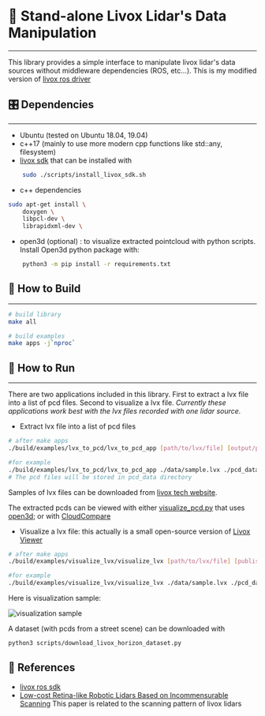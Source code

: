 # 📝 Stand-alone Livox Lidar's Data Manipulation #
***

This library provides a simple interface to manipulate livox lidar's data sources without middleware dependencies (ROS, etc...). This is my modified version of [livox ros driver](https://github.com/Livox-SDK/livox_ros_driver)

## 🎛  Dependencies ##
***

- Ubuntu (tested on Ubuntu 18.04, 19.04)
- c++17 (mainly to use more modern cpp functions like std::any, filesystem)
- [livox sdk](https://github.com/Livox-SDK/Livox-SDK) that can be installed with
```bash
    sudo ./scripts/install_livox_sdk.sh
```

- c++ dependencies
```bash
sudo apt-get install \
    doxygen \
    libpcl-dev \
    librapidxml-dev \
```

- open3d (optional) : to visualize extracted pointcloud with python scripts. Install Open3d python package with:
```bash
    python3 -m pip install -r requirements.txt
```

## 🔨 How to Build ##
***

```bash
# build library
make all

# build examples
make apps -j`nproc`
```

## :running: How to Run ##
***

There are two applications included in this library. First to extract a lvx file into a list of pcd files. Second to visualize a lvx file.
*Currently these applications work best with the lvx files recorded with one lidar source.*

- Extract lvx file into a list of pcd files
```bash
# after make apps
./build/examples/lvx_to_pcd/lvx_to_pcd_app [path/to/lvx/file] [output/path/to/store/pcd/files] [publish/frequency/Hz]

#for example
./build/examples/lvx_to_pcd/lvx_to_pcd_app ./data/sample.lvx ./pcd_data 10.0
# The pcd files will be stored in pcd_data directory
```

Samples of lvx files can be downloaded from [livox tech website](https://www.livoxtech.com/downloads).

The extracted pcds can be viewed with either [visualize_pcd.py](./scripts/visualize_pcd.py) that uses [open3d](http://www.open3d.org/); or with [CloudCompare](https://github.com/CloudCompare/CloudCompare)

- Visualize a lvx file: this actually is a small open-source version of [Livox Viewer](https://www.livoxtech.com/downloads)

```bash
# after make apps
./build/examples/visualize_lvx/visualize_lvx [path/to/lvx/file] [publish/frequency/Hz]

#for example
./build/examples/visualize_lvx/visualize_lvx ./data/sample.lvx ./pcd_data 10.0
```

Here is visualization sample:

![visualization sample](./docs/visualization_sample.gif)

A dataset (with pcds from a street scene) can be downloaded with
```bash
python3 scripts/download_livox_horizon_dataset.py
```

## :gem: References ##
- [livox ros sdk](https://github.com/Livox-SDK/livox_ros_driver)
- [Low-cost Retina-like Robotic Lidars Based on Incommensurable Scanning](https://arxiv.org/pdf/2006.11034.pdf)
This paper is related to the scanning pattern of livox lidars
